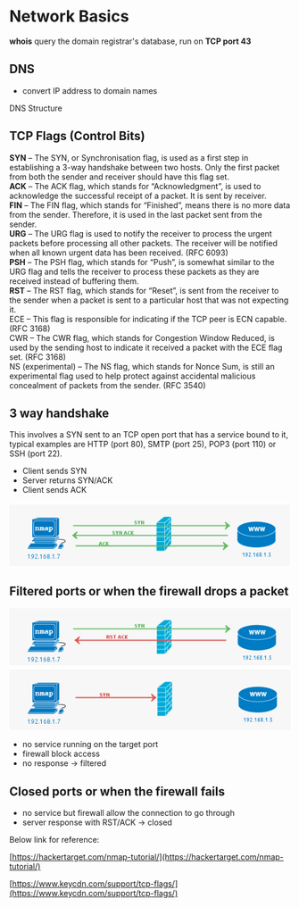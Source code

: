 # Network Basics

**whois** query the domain registrar's database, run on **TCP port 43**

## DNS

* convert IP address to domain names

DNS Structure

## TCP Flags \(Control Bits\)

**SYN** – The SYN, or Synchronisation flag, is used as a first step in establishing a 3-way handshake between two hosts. Only the first packet from both the sender and receiver should have this flag set.  
**ACK** – The ACK flag, which stands for “Acknowledgment”, is used to acknowledge the successful receipt of a packet. It is sent by receiver.  
**FIN** – The FIN flag, which stands for “Finished”, means there is no more data from the sender. Therefore, it is used in the last packet sent from the sender.  
**URG** – The URG flag is used to notify the receiver to process the urgent packets before processing all other packets. The receiver will be notified when all known urgent data has been received. \(RFC 6093\)  
**PSH** – The PSH flag, which stands for “Push”, is somewhat similar to the URG flag and tells the receiver to process these packets as they are received instead of buffering them.  
**RST** – The RST flag, which stands for “Reset”, is sent from the receiver to the sender when a packet is sent to a particular host that was not expecting it.  
ECE – This flag is responsible for indicating if the TCP peer is ECN capable. \(RFC 3168\)  
CWR – The CWR flag, which stands for Congestion Window Reduced, is used by the sending host to indicate it received a packet with the ECE flag set. \(RFC 3168\)  
NS \(experimental\) – The NS flag, which stands for Nonce Sum, is still an experimental flag used to help protect against accidental malicious concealment of packets from the sender. \(RFC 3540\)

## 3 way handshake

This involves a SYN sent to an TCP open port that has a service bound to it, typical examples are HTTP \(port 80\), SMTP \(port 25\), POP3 \(port 110\) or SSH \(port 22\).

* Client sends SYN
* Server returns SYN/ACK
* Client sends ACK

![](../assets/2018-03-07%2017_49_56-Start.png)

## Filtered ports or when the firewall drops a packet

![](../assets/2018-03-07%2017_50_28-Start.png)![](../assets/2018-03-07%2017_50_17-Start.png)

* no service running on the target port
* firewall block access
* no response -&gt; filtered

## Closed ports or when the firewall fails

* no service but firewall allow the connection to go through
* server response with RST/ACK -&gt;  closed

Below link for reference:

[https://hackertarget.com/nmap-tutorial/](https://hackertarget.com/nmap-tutorial/)

[https://www.keycdn.com/support/tcp-flags/](https://www.keycdn.com/support/tcp-flags/)

